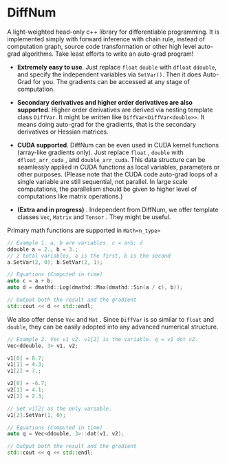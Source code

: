 # DiffNum
 A light-weighted head-only c++ library for differentiable programming. It is implemented  simply with forward inference with chain rule, instead of computation graph, source code transformation or other high level auto-grad algorithms. Take least efforts to write an auto-grad program!

* **Extremely easy to use**.  Just replace `float`   `double` with `dfloat`  `ddouble`, and specify the independent variables via `SetVar()`. Then it does Auto-Grad for you. The gradients can be accessed at any stage of computation. 

* **Secondary derivatives and higher order derivatives are also supported**.  Higher order derivatives are derived via nesting template class `DiffVar`. It might be written like `DiffVar<DiffVar<double>>`. It means doing auto-grad for the gradients, that is the secondary derivatives or Hessian matrices. 

* **CUDA supported**. DiffNum can be even used in CUDA kernel functions (array-like gradients only). Just replace `float` , `double` with `dfloat_arr_cuda` , and `double_arr_cuda`. This data structure can be seamlessly applied in CUDA functions as local variables, parameters or other purposes. (Please note that the CUDA code auto-grad loops of a single variable are still sequential, not parallel. In large scale computations, the parallelism should be given to higher level of computations like matrix operations.) 
* **(Extra and in progress)** . Independent from DiffNum, we offer template classes `Vec`, `Matrix` and `Tensor` . They might be useful. 

 Primary math functions are supported in `Math<n_type>`

```c++
// Example 1. a, b are variables. c = a+b; d
ddouble a = 2., b = 3.;
// 2 total variables, a is the first, b is the second 
a.SetVar(2, 0); b.SetVar(2, 1);

// Equations (Computed in time)
auto c = a + b;
auto d = dmathd::Log(dmathd::Max(dmathd::Sin(a / c), b));

// Output both the result and the gradient
std::cout << d << std::endl;
```



We also offer dense `Vec`  and `Mat` . Since `DiffVar` is so similar to `float` and `double`, they can be easily adopted into any advanced numerical structure. 

```c++
// Example 2. Vec v1 v2. v1[2] is the variable. q = v1 dot v2.
Vec<ddouble, 3> v1, v2;

v1[0] = 8.7;
v1[1] = 4.3;
v1[2] = 7.;

v2[0] = -6.7;
v2[1] = 4.1;
v2[2] = 2.3;

// Set v1[2] as the only variable.
v1[2].SetVar(1, 0);

// Equations (Computed in time)
auto q = Vec<ddouble, 3>::dot(v1, v2);

// Output both the result and the gradient
std::cout << q << std::endl;
```

